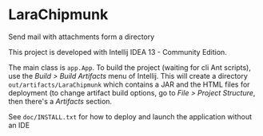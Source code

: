 LaraChipmunk
============

Send mail with attachments form a directory

This project is developed with Intellij IDEA 13 - Community Edition.

The main class is `app.App`. To build the project (waiting for cli Ant scripts),
use the *Build > Build Artifacts* menu of Intellij. This will create a directory
`out/artifacts/LaraChipmunk` which contains a JAR and the HTML files for
deployment (to change artifact build options, go to *File > Project Structure*,
then there's a *Artifacts* section.

See `doc/INSTALL.txt` for how to deploy and launch the application without an IDE

